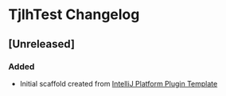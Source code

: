 <!-- Keep a Changelog guide -> https://keepachangelog.com -->

# TjlhTest Changelog

## [Unreleased]
### Added
- Initial scaffold created from [IntelliJ Platform Plugin Template](https://github.com/JetBrains/intellij-platform-plugin-template)
